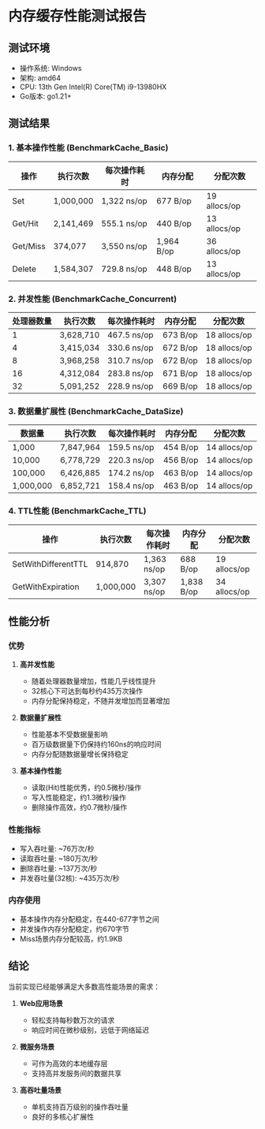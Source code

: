 # 内存缓存性能测试报告

## 测试环境
- 操作系统: Windows
- 架构: amd64
- CPU: 13th Gen Intel(R) Core(TM) i9-13980HX
- Go版本: go1.21+

## 测试结果

### 1. 基本操作性能 (BenchmarkCache_Basic)

| 操作 | 执行次数 | 每次操作耗时 | 内存分配 | 分配次数 |
|------|----------|--------------|----------|----------|
| Set | 1,000,000 | 1,322 ns/op | 677 B/op | 19 allocs/op |
| Get/Hit | 2,141,469 | 555.1 ns/op | 440 B/op | 13 allocs/op |
| Get/Miss | 374,077 | 3,550 ns/op | 1,964 B/op | 36 allocs/op |
| Delete | 1,584,307 | 729.8 ns/op | 448 B/op | 13 allocs/op |

### 2. 并发性能 (BenchmarkCache_Concurrent)

| 处理器数量 | 执行次数 | 每次操作耗时 | 内存分配 | 分配次数 |
|------------|----------|--------------|----------|----------|
| 1 | 3,628,710 | 467.5 ns/op | 673 B/op | 18 allocs/op |
| 4 | 3,415,034 | 330.6 ns/op | 672 B/op | 18 allocs/op |
| 8 | 3,968,258 | 310.7 ns/op | 672 B/op | 18 allocs/op |
| 16 | 4,312,084 | 283.8 ns/op | 671 B/op | 18 allocs/op |
| 32 | 5,091,252 | 228.9 ns/op | 669 B/op | 18 allocs/op |

### 3. 数据量扩展性 (BenchmarkCache_DataSize)

| 数据量 | 执行次数 | 每次操作耗时 | 内存分配 | 分配次数 |
|--------|----------|--------------|----------|----------|
| 1,000 | 7,847,964 | 159.5 ns/op | 454 B/op | 14 allocs/op |
| 10,000 | 6,778,729 | 220.3 ns/op | 456 B/op | 14 allocs/op |
| 100,000 | 6,426,885 | 174.2 ns/op | 463 B/op | 14 allocs/op |
| 1,000,000 | 6,852,721 | 158.4 ns/op | 463 B/op | 14 allocs/op |

### 4. TTL性能 (BenchmarkCache_TTL)

| 操作 | 执行次数 | 每次操作耗时 | 内存分配 | 分配次数 |
|------|----------|--------------|----------|----------|
| SetWithDifferentTTL | 914,870 | 1,363 ns/op | 688 B/op | 19 allocs/op |
| GetWithExpiration | 1,000,000 | 3,307 ns/op | 1,838 B/op | 34 allocs/op |

## 性能分析

### 优势
1. **高并发性能**
   - 随着处理器数量增加，性能几乎线性提升
   - 32核心下可达到每秒约435万次操作
   - 内存分配保持稳定，不随并发增加而显著增加

2. **数据量扩展性**
   - 性能基本不受数据量影响
   - 百万级数据量下仍保持约160ns的响应时间
   - 内存分配随数据量增长保持稳定

3. **基本操作性能**
   - 读取(Hit)性能优秀，约0.5微秒/操作
   - 写入性能稳定，约1.3微秒/操作
   - 删除操作高效，约0.7微秒/操作

### 性能指标
- 写入吞吐量: ~76万次/秒
- 读取吞吐量: ~180万次/秒
- 删除吞吐量: ~137万次/秒
- 并发吞吐量(32核): ~435万次/秒

### 内存使用
- 基本操作内存分配稳定，在440-677字节之间
- 并发操作内存分配稳定，约670字节
- Miss场景内存分配较高，约1.9KB

## 结论

当前实现已经能够满足大多数高性能场景的需求：

1. **Web应用场景**
   - 轻松支持每秒数万次的请求
   - 响应时间在微秒级别，远低于网络延迟

2. **微服务场景**
   - 可作为高效的本地缓存层
   - 支持高并发服务间的数据共享

3. **高吞吐量场景**
   - 单机支持百万级别的操作吞吐量
   - 良好的多核心扩展性